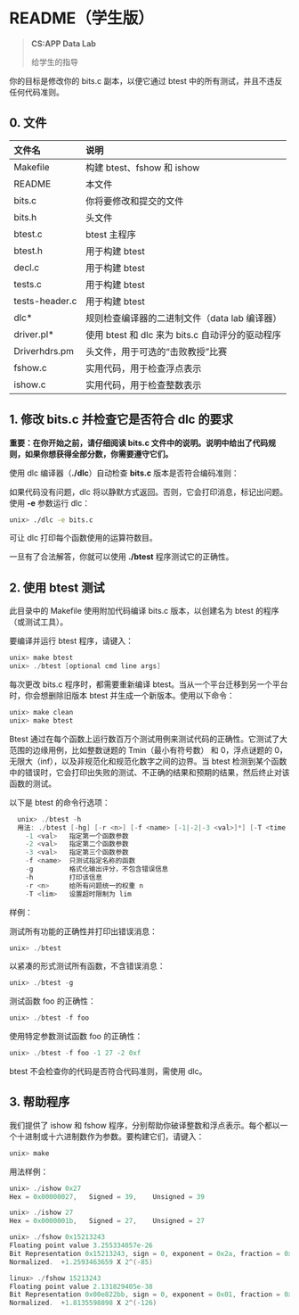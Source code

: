 # README（学生版）

> **CS:APP Data Lab**
>
> 给学生的指导

你的目标是修改你的 bits.c 副本，以便它通过 btest 中的所有测试，并且不违反任何代码准则。

## 0. 文件

| 文件名 | 说明 |
| :--- | :--- |
| Makefile | 构建 btest、fshow 和 ishow |
| README | 本文件 |
| bits.c | 你将要修改和提交的文件 |
| bits.h | 头文件 |
| btest.c | btest 主程序 |
| btest.h | 用于构建 btest |
| decl.c | 用于构建 btest |
| tests.c | 用于构建 btest |
| tests-header.c | 用于构建 btest |
| dlc\* | 规则检查编译器的二进制文件（data lab 编译器） |
| driver.pl\* | 使用 btest 和 dlc 来为 bits.c 自动评分的驱动程序 |
| Driverhdrs.pm | 头文件，用于可选的“击败教授”比赛 |
| fshow.c | 实用代码，用于检查浮点表示 |
| ishow.c | 实用代码，用于检查整数表示 |

## 1. 修改 bits.c 并检查它是否符合 dlc **的要求**

**重要：在你开始之前，请仔细阅读 bits.c 文件中的说明。说明中给出了代码规则，如果你想获得全部分数，你需要遵守它们。**

使用 dlc 编译器（**./dlc**）自动检查 **bits.c** 版本是否符合编码准则：

如果代码没有问题，dlc 将以静默方式返回。否则，它会打印消息，标记出问题。使用 **-e** 参数运行 dlc：

```bash
unix> ./dlc -e bits.c
```

可让 dlc 打印每个函数使用的运算符数目。

一旦有了合法解答，你就可以使用 **./btest** 程序测试它的正确性。

## 2. 使用 btest 测试

此目录中的 Makefile 使用附加代码编译 bits.c 版本，以创建名为 btest 的程序（或测试工具）。

要编译并运行 btest 程序，请键入：

```c
unix> make btest
unix> ./btest [optional cmd line args]
```

每次更改 bits.c 程序时，都需要重新编译 btest。当从一个平台迁移到另一个平台时，你会想删除旧版本 btest 并生成一个新版本。使用以下命令：

```c
unix> make clean
unix> make btest
```

Btest 通过在每个函数上运行数百万个测试用例来测试代码的正确性。它测试了大范围的边缘用例，比如整数谜题的 Tmin（最小有符号数） 和 0，浮点谜题的 0，无限大（inf），以及非规范化和规范化数字之间的边界。当 btest 检测到某个函数中的错误时，它会打印出失败的测试、不正确的结果和预期的结果，然后终止对该函数的测试。

以下是 btest 的命令行选项：

```c
  unix> ./btest -h
  用法: ./btest [-hg] [-r <n>] [-f <name> [-1|-2|-3 <val>]*] [-T <time limit>]
    -1 <val>   指定第一个函数参数
    -2 <val>   指定第二个函数参数
    -3 <val>   指定第三个函数参数
    -f <name>  只测试指定名称的函数
    -g         格式化输出评分，不包含错误信息
    -h         打印该信息
    -r <n>     给所有问题统一的权重 n
    -T <lim>   设置超时限制为 lim
```

样例：

测试所有功能的正确性并打印出错误消息：

```c
unix> ./btest
```

以紧凑的形式测试所有函数，不含错误消息：

```c
unix> ./btest -g
```

测试函数 foo 的正确性：

```c
unix> ./btest -f foo
```

使用特定参数测试函数 foo 的正确性：

```c
unix> ./btest -f foo -1 27 -2 0xf
```

btest 不会检查你的代码是否符合代码准则，需使用 dlc。

## 3. 帮助程序

我们提供了 ishow 和 fshow 程序，分别帮助你破译整数和浮点表示。每个都以一个十进制或十六进制数作为参数。要构建它们，请键入：

```c
unix> make
```

用法样例：

```c
unix> ./ishow 0x27
Hex = 0x00000027,   Signed = 39,    Unsigned = 39

unix> ./ishow 27
Hex = 0x0000001b,   Signed = 27,    Unsigned = 27

unix> ./fshow 0x15213243
Floating point value 3.255334057e-26
Bit Representation 0x15213243, sign = 0, exponent = 0x2a, fraction = 0x213243
Normalized.  +1.2593463659 X 2^(-85)

linux> ./fshow 15213243
Floating point value 2.131829405e-38
Bit Representation 0x00e822bb, sign = 0, exponent = 0x01, fraction = 0x6822bb
Normalized.  +1.8135598898 X 2^(-126)
```

